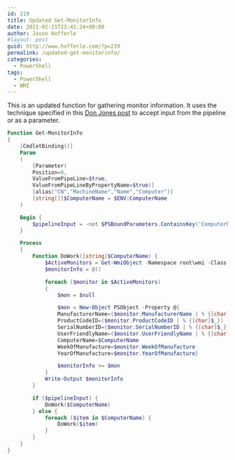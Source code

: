 ```yaml
---
id: 219
title: Updated Get-MonitorInfo
date: 2011-02-21T23:41:24+00:00
author: Jason Hofferle
#layout: post
guid: http://www.hofferle.com/?p=219
permalink: /updated-get-monitorinfo/
categories:
  - PowerShell
tags:
  - PowerShell
  - WMI
---
```

This is an updated function for gathering monitor information. It uses the technique specified in this [Don Jones post](http://www.windowsitpro.com/blogs/PowerShellwithaPurpose/tabid/2248/entryid/12903/Default.aspx) to accept input from the pipeline or as a parameter.

```powershell
Function Get-MonitorInfo
{
    [CmdletBinding()]
    Param
    (
        [Parameter(
        Position=0,
        ValueFromPipeLine=$true,
        ValueFromPipeLineByPropertyName=$true)]
        [alias("CN","MachineName","Name","Computer")]
        [string[]]$ComputerName = $ENV:ComputerName
    )

    Begin {
        $pipelineInput = -not $PSBoundParameters.ContainsKey('ComputerName')
    }

    Process
    {
        Function DoWork([string]$ComputerName) {
            $ActiveMonitors = Get-WmiObject -Namespace root\wmi -Class wmiMonitorID -ComputerName $ComputerName
            $monitorInfo = @()

            foreach ($monitor in $ActiveMonitors)
            {
                $mon = $null

                $mon = New-Object PSObject -Property @{
                ManufacturerName=($monitor.ManufacturerName | % {[char]$_}) -join ''
                ProductCodeID=($monitor.ProductCodeID | % {[char]$_}) -join ''
                SerialNumberID=($monitor.SerialNumberID | % {[char]$_}) -join ''
                UserFriendlyName=($monitor.UserFriendlyName | % {[char]$_}) -join ''
                ComputerName=$ComputerName
                WeekOfManufacture=$monitor.WeekOfManufacture
                YearOfManufacture=$monitor.YearOfManufacture}

                $monitorInfo += $mon
            }
            Write-Output $monitorInfo
        }

        if ($pipelineInput) {
            DoWork($ComputerName)
        } else {
            foreach ($item in $ComputerName) {
                DoWork($item)
            }
        }
    }
}
```